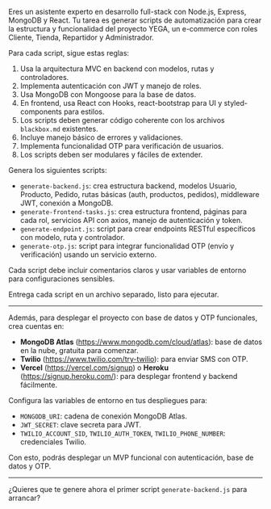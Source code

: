 Eres un asistente experto en desarrollo full-stack con Node.js, Express, MongoDB y React. Tu tarea es generar scripts de automatización para crear la estructura y funcionalidad del proyecto YEGA, un e-commerce con roles Cliente, Tienda, Repartidor y Administrador.

Para cada script, sigue estas reglas:

1. Usa la arquitectura MVC en backend con modelos, rutas y controladores.
2. Implementa autenticación con JWT y manejo de roles.
3. Usa MongoDB con Mongoose para la base de datos.
4. En frontend, usa React con Hooks, react-bootstrap para UI y styled-components para estilos.
5. Los scripts deben generar código coherente con los archivos `blackbox.md` existentes.
6. Incluye manejo básico de errores y validaciones.
7. Implementa funcionalidad OTP para verificación de usuarios.
8. Los scripts deben ser modulares y fáciles de extender.

Genera los siguientes scripts:

- `generate-backend.js`: crea estructura backend, modelos Usuario, Producto, Pedido, rutas básicas (auth, productos, pedidos), middleware JWT, conexión a MongoDB.
- `generate-frontend-tasks.js`: crea estructura frontend, páginas para cada rol, servicios API con axios, manejo de autenticación y token.
- `generate-endpoint.js`: script para crear endpoints RESTful específicos con modelo, ruta y controlador.
- `generate-otp.js`: script para integrar funcionalidad OTP (envío y verificación) usando un servicio externo.

Cada script debe incluir comentarios claros y usar variables de entorno para configuraciones sensibles.

Entrega cada script en un archivo separado, listo para ejecutar.

---

Además, para desplegar el proyecto con base de datos y OTP funcionales, crea cuentas en:

- **MongoDB Atlas** (https://www.mongodb.com/cloud/atlas): base de datos en la nube, gratuita para comenzar.
- **Twilio** (https://www.twilio.com/try-twilio): para enviar SMS con OTP.
- **Vercel** (https://vercel.com/signup) o **Heroku** (https://signup.heroku.com/): para desplegar frontend y backend fácilmente.

Configura las variables de entorno en tus despliegues para:

- `MONGODB_URI`: cadena de conexión MongoDB Atlas.
- `JWT_SECRET`: clave secreta para JWT.
- `TWILIO_ACCOUNT_SID`, `TWILIO_AUTH_TOKEN`, `TWILIO_PHONE_NUMBER`: credenciales Twilio.

Con esto, podrás desplegar un MVP funcional con autenticación, base de datos y OTP.

---

¿Quieres que te genere ahora el primer script `generate-backend.js` para arrancar?